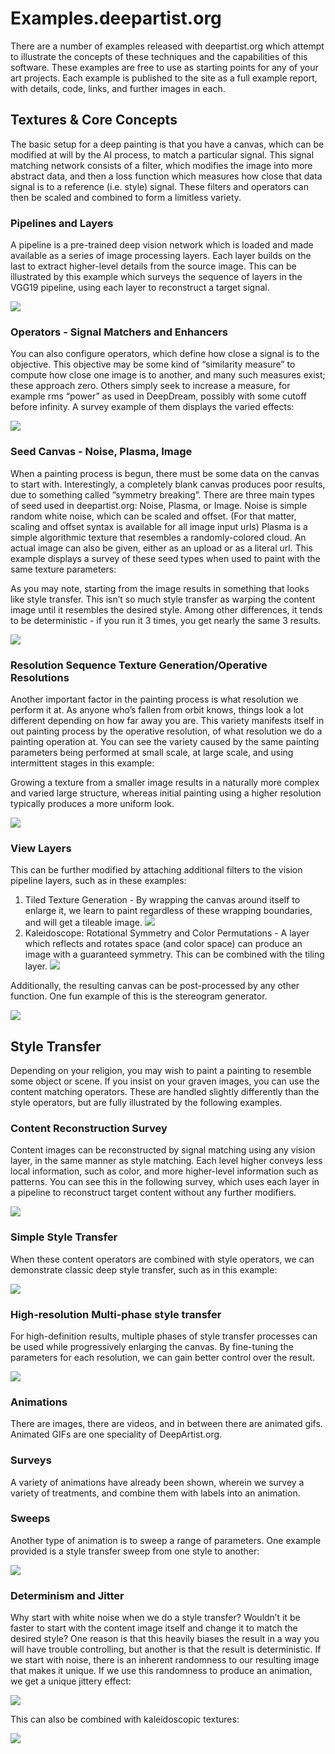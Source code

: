 # Examples.deepartist.org
There are a number of examples released with deepartist.org which attempt to illustrate the concepts of these techniques and the capabilities of this software. These examples are free to use as starting points for any of your art projects. Each example is published to the site as a full example report, with details, code, links, and further images in each.

## Textures & Core Concepts
The basic setup for a deep painting is that you have a canvas, which can be modified at will by the AI process, to match a particular signal. This signal matching network consists of a filter, which modifies the image into more abstract data, and then a loss function which measures how close that data signal is to a reference (i.e. style) signal. These filters and operators can then be scaled and combined to form a limitless variety.

### Pipelines and Layers
A pipeline is a pre-trained deep vision network which is loaded and made available as a series of image processing layers. Each layer builds on the last to extract higher-level details from the source image. This can be illustrated by this example which surveys the sequence of layers in the VGG19 pipeline, using each layer to reconstruct a target signal.

[![](http://examples.deepartist.org/img/df7795a9-c896-4d46-bef4-81cca8333d40.gif)](http://examples.deepartist.org/TextureSurvey/9e77dac3-fec8-4c7b-8be6-9df57044ec58/9e77dac3-fec8-4c7b-8be6-9df57044ec58.html)


### Operators - Signal Matchers and Enhancers
You can also configure operators, which define how close a signal is to the objective. This objective may be some kind of “similarity measure” to compute how close one image is to another, and many such measures exist; these approach zero. Others simply seek to increase a measure, for example rms “power” as used in DeepDream, possibly with some cutoff before infinity. A survey example of them displays the varied effects:

[![](http://examples.deepartist.org/img/f02159f3-2452-4d72-90e5-1ef001e97c05.gif)](http://examples.deepartist.org/OperatorSurvey/e670485f-9fba-4c72-8e23-c6fe10f4de00/e670485f-9fba-4c72-8e23-c6fe10f4de00.html)

### Seed Canvas - Noise, Plasma, Image
When a painting process is begun, there must be some data on the canvas to start with. Interestingly, a completely blank canvas produces poor results, due to something called “symmetry breaking”. There are three main types of seed used in deepartist.org: Noise, Plasma, or Image. Noise is simple random white noise, which can be scaled and offset. (For that matter, scaling and offset syntax is available for all image input urls) Plasma is a simple algorithmic texture that resembles a randomly-colored cloud. An actual image can also be given, either as an upload or as a literal url. This example displays a survey of these seed types when used to paint with the same texture parameters:

As you may note, starting from the image results in something that looks like style transfer. This isn’t so much style transfer as warping the content image until it resembles the desired style. Among other differences, it tends to be deterministic - if you run it 3 times, you get nearly the same 3 results.

[![](http://examples.deepartist.org/img/57ebe4bf-192c-4d98-8199-1f113089d053.gif)](http://examples.deepartist.org/SeedImageSurvey/09a31f87-1322-42df-b06e-f02334275329/09a31f87-1322-42df-b06e-f02334275329.html)

### Resolution Sequence Texture Generation/Operative Resolutions
Another important factor in the painting process is what resolution we perform it at. As anyone who’s fallen from orbit knows, things look a lot different depending on how far away you are. This variety manifests itself in out painting process by the operative resolution, of what resolution we do a painting operation at. You can see the variety caused by the same painting parameters being performed at small scale, at large scale, and using intermittent stages in this example:

Growing a texture from a smaller image results in a naturally more complex and varied large structure, whereas initial painting using a higher resolution typically produces a more uniform look.

[![](http://examples.deepartist.org/img/1aa341e7-dca6-4b38-b7ca-3c8b343c14da.gif)](http://examples.deepartist.org/TextureGrowth/fe3ba3ed-a1ed-41b7-aa22-ab7bce36cd66/fe3ba3ed-a1ed-41b7-aa22-ab7bce36cd66.html)

### View Layers
This can be further modified by attaching additional filters to the vision pipeline layers, such as in these examples:

1. Tiled Texture Generation - By wrapping the canvas around itself to enlarge it, we learn to paint regardless of these wrapping boundaries, and will get a tileable image.
  [![](http://examples.deepartist.org/img/b974f273-dad3-4ee4-aa4d-4b9bdd88414a.jpg)](http://examples.deepartist.org/TiledTexture/d04858cf-eaf3-4493-9ad8-8f648efc068d/d04858cf-eaf3-4493-9ad8-8f648efc068d.html)
1. Kaleidoscope: Rotational Symmetry and Color Permutations - A layer which reflects and rotates space (and color space) can produce an image with a guaranteed symmetry. This can be combined with the tiling layer.
  [![](http://examples.deepartist.org/img/27beb20c-f858-4600-ad8b-470b982fddfe.jpg)](http://examples.deepartist.org/TextureTiledRotor/42854742-54a5-4f41-9b0a-cab3709e194d/42854742-54a5-4f41-9b0a-cab3709e194d.html)    

Additionally, the resulting canvas can be post-processed by any other function. One fun example of this is the stereogram generator.

[![](http://examples.deepartist.org/img/6d1e04c3-13d0-458a-af7c-cea5c851af10.jpg)](http://examples.deepartist.org/TextureStereogram/48a3b281-c959-4406-aafa-003863226f66/48a3b281-c959-4406-aafa-003863226f66.html)

## Style Transfer
Depending on your religion, you may wish to paint a painting to resemble some object or scene. If you insist on your graven images, you can use the content matching operators. These are handled slightly differently than the style operators, but are fully illustrated by the following examples.

### Content Reconstruction Survey
Content images can be reconstructed by signal matching using any vision layer, in the same manner as style matching. Each level higher conveys less local information, such as color, and more higher-level information such as patterns. You can see this in the following survey, which uses each layer in a pipeline to reconstruct target content without any further modifiers.

[![](http://examples.deepartist.org/img/678936dc-a71d-4cce-b4c6-90f43482c852.gif)](http://examples.deepartist.org/ContentReconstructionSurveyEC2/259d1a46-4a18-43d9-bf06-e8f07b45c6ac/259d1a46-4a18-43d9-bf06-e8f07b45c6ac.html)

### Simple Style Transfer
When these content operators are combined with style operators, we can demonstrate classic deep style transfer, such as in this example:

[![](http://examples.deepartist.org/img/cab5c532-4dac-46a1-bb67-02bd154ea837.jpg)](http://examples.deepartist.org/StyleTransfer/333d3514-d2a9-467e-b157-6d9d20969bb6/333d3514-d2a9-467e-b157-6d9d20969bb6.html)

### High-resolution Multi-phase style transfer
For high-definition results, multiple phases of style transfer processes can be used while progressively enlarging the canvas. By fine-tuning the parameters for each resolution, we can gain better control over the result.

[![](http://examples.deepartist.org/img/8e95e07f-ff25-4416-9f6c-6dc5c1ccfdc0.jpg)](http://examples.deepartist.org/HighResStyleTransfer/a9f0b3ab-4487-4cea-9032-07fea1fa900b/a9f0b3ab-4487-4cea-9032-07fea1fa900b.html)

### Animations
There are images, there are videos, and in between there are animated gifs. Animated GIFs are one speciality of DeepArtist.org.

### Surveys
A variety of animations have already been shown, wherein we survey a variety of treatments, and combine them with labels into an animation.

### Sweeps
Another type of animation is to sweep a range of parameters. One example provided is a style transfer sweep from one style to another:

[![](http://examples.deepartist.org/img/1ffd8be3-baaa-47a0-b400-17c0a359e324.gif)](http://examples.deepartist.org/StyleTransferSweep/51a88a4d-70c2-4687-8bd8-fd3abed2be07/51a88a4d-70c2-4687-8bd8-fd3abed2be07.html)

### Determinism and Jitter
Why start with white noise when we do a style transfer? Wouldn’t it be faster to start with the content image itself and change it to match the desired style? One reason is that this heavily biases the result in a way you will have trouble controlling, but another is that the result is deterministic. If we start with noise, there is an inherent randomness to our resulting image that makes it unique. If we use this randomness to produce an animation, we get a unique jittery effect:

[![](http://examples.deepartist.org/img/3be18c8e-308e-4fc3-9a99-2f520c303504.gif)](http://examples.deepartist.org/AnimatedStyleTransfer/8cc2213a-47e2-4f66-aba2-94c445b61efc/8cc2213a-47e2-4f66-aba2-94c445b61efc.html)

This can also be combined with kaleidoscopic textures:

[![](http://examples.deepartist.org/img/aeefd22c-4163-4011-b90e-13df76d98d92.gif)](http://examples.deepartist.org/AnimatedRotor/6de772c2-8b5f-465b-a816-35d60b6695f8/6de772c2-8b5f-465b-a816-35d60b6695f8.html)



